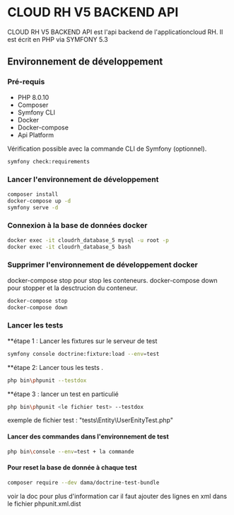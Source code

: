 # CLOUD RH V5 BACKEND API

CLOUD RH V5 BACKEND API  est l'api backend de l'applicationcloud RH.
Il est écrit en PHP via SYMFONY 5.3

## Environnement de développement

### Pré-requis 
   * PHP 8.0.10
   * Composer 
   * Symfony CLI 
   * Docker 
   * Docker-compose
   * Api Platform


Vérification possible avec la commande CLI de Symfony (optionnel).

```bash
symfony check:requirements
```

### Lancer l'environnement de développement

```bash
composer install
docker-compose up -d 
symfony serve -d
```

### Connexion à la base de données docker

```bash
docker exec -it cloudrh_database_5 mysql -u root -p
docker exec -it cloudrh_database_5 bash
```

### Supprimer l'environnement de développement docker

docker-compose stop pour stop les conteneurs.
docker-compose down pour stopper et la desctrucion du conteneur.

```bash
docker-compose stop 
docker-compose down
```

### Lancer les tests 

**étape 1 : Lancer les fixtures sur le serveur de test
```bash
symfony console doctrine:fixture:load --env=test
```

**étape 2: Lancer tous les tests .
```bash
php bin\phpunit --testdox
```

**étape 3 : lancer un test en particulié
```bash
php bin\phpunit <le fichier test> --testdox
```
exemple de fichier test : "tests\Entity\UserEnityTest.php"

#### Lancer des commandes dans l'environnement de test

```bash
php bin\console --env=test + la commande
```

#### Pour reset la base de donnée à chaque test

```bash
composer require --dev dama/doctrine-test-bundle
```
voir la doc pour plus d'information car il faut ajouter des lignes en xml dans le fichier phpunit.xml.dist

